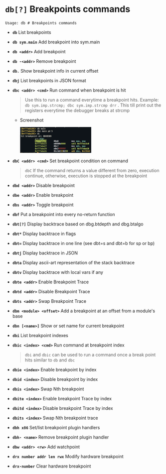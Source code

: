 <!-- TITLE: db -->

#  **`db[?]`** Breakpoints commands


```text
Usage: db # Breakpoints commands
```


- **`db`** List breakpoints
- **`db sym.main`** Add breakpoint into sym.main
- **`db <addr>`** Add breakpoint
- **`db -<addr>`** Remove breakpoint
- **`db.`** Show breakpoint info in current offset
- **`dbj`** List breakpoints in JSON format
- **`dbc <addr> <cmd>`** Run command when breakpoint is hit
  > Use this to run a command everytime a breakpoint hits. Example: `db sym.imp.strcmp; dbc sym.imp.strcmp drr` . This till print out the registers everytime the debugger breaks at strcmp
  - Screenshot

    <img src="/uploads/small-d/dbc.png" width="50%">

- **`dbC <addr> <cmd>`** Set breakpoint condition on command
	> `dbC` If the command returns a value different from zero, execution continue, otherwise, execution is stopped at the breakpoint
- **`dbd <addr>`** Disable breakpoint
- **`dbe <addr>`** Enable breakpoint
- **`dbs <addr>`** Toggle breakpoint
- **`dbf`** Put a breakpoint into every no-return function
- **`dbt[?]`** Display backtrace based on dbg.btdepth and dbg.btalgo
- **`dbt*`** Display backtrace in flags
- **`dbt=`** Display backtrace in one line (see dbt=s and dbt=b for sp or bp)
- **`dbtj`** Display backtrace in JSON
- **`dbta`** Display ascii-art representation of the stack backtrace
- **`dbtv`** Display backtrace with local vars if any
- **`dbte <addr>`** Enable Breakpoint Trace
- **`dbtd <addr>`** Disable Breakpoint Trace
- **`dbts <addr>`** Swap Breakpoint Trace
- **`dbm <module> <offset>`** Add a breakpoint at an offset from a module's base
- **`dbn [<name>]`** Show or set name for current breakpoint
- **`dbi`** List breakpoint indexes
- **`dbic <index> <cmd>`** Run command at breakpoint index
	> `dbi` and `dbic` can be used to run a command once a break point hits similar to `db` and `dbc`
- **`dbie <index>`** Enable breakpoint by index
- **`dbid <index>`** Disable breakpoint by index
- **`dbis <index>`** Swap Nth breakpoint
- **`dbite <index>`** Enable breakpoint Trace by index
- **`dbitd <index>`** Disable breakpoint Trace by index
- **`dbits <index>`** Swap Nth breakpoint trace
- **`dbh x86`** Set/list breakpoint plugin handlers
- **`dbh- <name>`** Remove breakpoint plugin handler
- **`dbw <addr> <rw>`** Add watchpoint
- **`drx number addr len rwx`** Modify hardware breakpoint
- **`drx-number`** Clear hardware breakpoint

<p hidden>db dbj dbc dbC dbd dbe dbs dbf dbt dbt* dbt=dbtj dbta dbtv dbte dbtd dbts dbm dbn dbi dbic dbie dbid dbis dbite dbitd dbits dbh dbh- dbw drx</p>